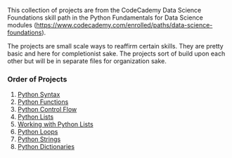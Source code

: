 This collection of projects are from the CodeCademy Data Science Foundations skill path in the Python Fundamentals for Data Science modules (https://www.codecademy.com/enrolled/paths/data-science-foundations).

The projects are small scale ways to reaffirm certain skills. They are pretty basic and here for completionist sake. The projects sort of build upon each other but will be in separate files for organization sake. 

### Order of Projects
1. [Python Syntax](Python_Syntax_Medical_Insurance.ipynb)
2. [Python Functions](Python_Functions_Medical_Insurance.ipynb)
3. [Python Control Flow](Python_Control_Flow_Medical_Insurance.ipynb)
4. [Python Lists](Python_Lists_Medical_Insurance.ipynb)
5. [Working with Python Lists](Working_with_Python_Lists_Medical_Insurance.ipynb)
6. [Python Loops](Python_Loops_Medical_Insurance.ipynb)
7. [Python Strings](Python_Strings_Medical_Insurance.ipynb)
8. [Python Dictionaries](Python_Dictionaries_Medical_Insurance.ipynb)